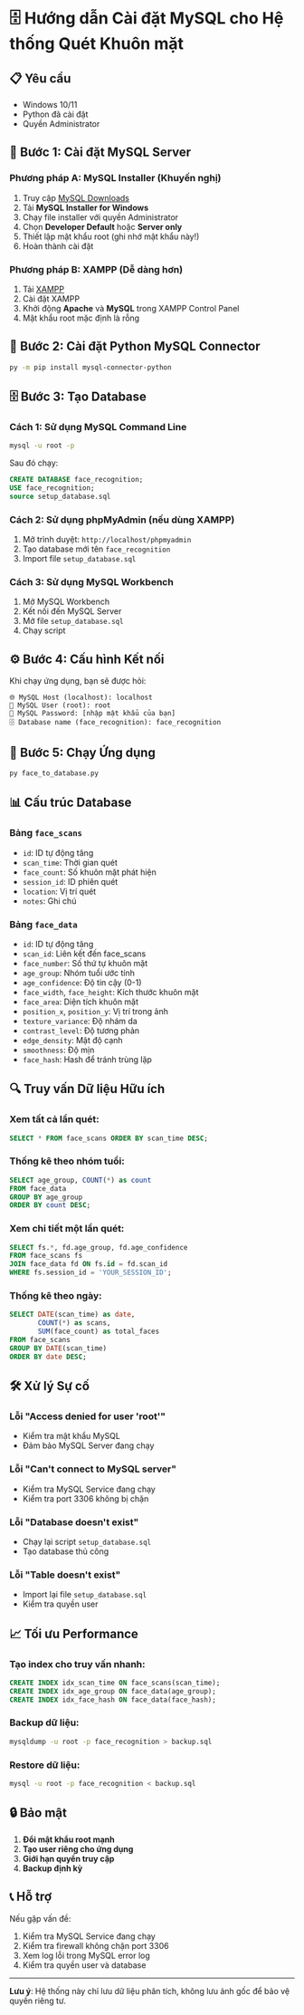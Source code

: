 # 🗄️ Hướng dẫn Cài đặt MySQL cho Hệ thống Quét Khuôn mặt

## 📋 Yêu cầu
- Windows 10/11
- Python đã cài đặt
- Quyền Administrator

## 🚀 Bước 1: Cài đặt MySQL Server

### Phương pháp A: MySQL Installer (Khuyến nghị)
1. Truy cập [MySQL Downloads](https://dev.mysql.com/downloads/installer/)
2. Tải **MySQL Installer for Windows**
3. Chạy file installer với quyền Administrator
4. Chọn **Developer Default** hoặc **Server only**
5. Thiết lập mật khẩu root (ghi nhớ mật khẩu này!)
6. Hoàn thành cài đặt

### Phương pháp B: XAMPP (Dễ dàng hơn)
1. Tải [XAMPP](https://www.apachefriends.org/download.html)
2. Cài đặt XAMPP
3. Khởi động **Apache** và **MySQL** trong XAMPP Control Panel
4. Mật khẩu root mặc định là rỗng

## 🔧 Bước 2: Cài đặt Python MySQL Connector

```bash
py -m pip install mysql-connector-python
```

## 🗄️ Bước 3: Tạo Database

### Cách 1: Sử dụng MySQL Command Line
```bash
mysql -u root -p
```

Sau đó chạy:
```sql
CREATE DATABASE face_recognition;
USE face_recognition;
source setup_database.sql
```

### Cách 2: Sử dụng phpMyAdmin (nếu dùng XAMPP)
1. Mở trình duyệt: `http://localhost/phpmyadmin`
2. Tạo database mới tên `face_recognition`
3. Import file `setup_database.sql`

### Cách 3: Sử dụng MySQL Workbench
1. Mở MySQL Workbench
2. Kết nối đến MySQL Server
3. Mở file `setup_database.sql`
4. Chạy script

## ⚙️ Bước 4: Cấu hình Kết nối

Khi chạy ứng dụng, bạn sẽ được hỏi:

```
🌐 MySQL Host (localhost): localhost
👤 MySQL User (root): root
🔐 MySQL Password: [nhập mật khẩu của bạn]
🗄️ Database name (face_recognition): face_recognition
```

## 🎯 Bước 5: Chạy Ứng dụng

```bash
py face_to_database.py
```

## 📊 Cấu trúc Database

### Bảng `face_scans`
- `id`: ID tự động tăng
- `scan_time`: Thời gian quét
- `face_count`: Số khuôn mặt phát hiện
- `session_id`: ID phiên quét
- `location`: Vị trí quét
- `notes`: Ghi chú

### Bảng `face_data`
- `id`: ID tự động tăng
- `scan_id`: Liên kết đến face_scans
- `face_number`: Số thứ tự khuôn mặt
- `age_group`: Nhóm tuổi ước tính
- `age_confidence`: Độ tin cậy (0-1)
- `face_width`, `face_height`: Kích thước khuôn mặt
- `face_area`: Diện tích khuôn mặt
- `position_x`, `position_y`: Vị trí trong ảnh
- `texture_variance`: Độ nhám da
- `contrast_level`: Độ tương phản
- `edge_density`: Mật độ cạnh
- `smoothness`: Độ mịn
- `face_hash`: Hash để tránh trùng lặp

## 🔍 Truy vấn Dữ liệu Hữu ích

### Xem tất cả lần quét:
```sql
SELECT * FROM face_scans ORDER BY scan_time DESC;
```

### Thống kê theo nhóm tuổi:
```sql
SELECT age_group, COUNT(*) as count 
FROM face_data 
GROUP BY age_group 
ORDER BY count DESC;
```

### Xem chi tiết một lần quét:
```sql
SELECT fs.*, fd.age_group, fd.age_confidence
FROM face_scans fs
JOIN face_data fd ON fs.id = fd.scan_id
WHERE fs.session_id = 'YOUR_SESSION_ID';
```

### Thống kê theo ngày:
```sql
SELECT DATE(scan_time) as date, 
       COUNT(*) as scans, 
       SUM(face_count) as total_faces
FROM face_scans 
GROUP BY DATE(scan_time)
ORDER BY date DESC;
```

## 🛠️ Xử lý Sự cố

### Lỗi "Access denied for user 'root'"
- Kiểm tra mật khẩu MySQL
- Đảm bảo MySQL Server đang chạy

### Lỗi "Can't connect to MySQL server"
- Kiểm tra MySQL Service đang chạy
- Kiểm tra port 3306 không bị chặn

### Lỗi "Database doesn't exist"
- Chạy lại script `setup_database.sql`
- Tạo database thủ công

### Lỗi "Table doesn't exist"
- Import lại file `setup_database.sql`
- Kiểm tra quyền user

## 📈 Tối ưu Performance

### Tạo index cho truy vấn nhanh:
```sql
CREATE INDEX idx_scan_time ON face_scans(scan_time);
CREATE INDEX idx_age_group ON face_data(age_group);
CREATE INDEX idx_face_hash ON face_data(face_hash);
```

### Backup dữ liệu:
```bash
mysqldump -u root -p face_recognition > backup.sql
```

### Restore dữ liệu:
```bash
mysql -u root -p face_recognition < backup.sql
```

## 🔒 Bảo mật

1. **Đổi mật khẩu root mạnh**
2. **Tạo user riêng cho ứng dụng**
3. **Giới hạn quyền truy cập**
4. **Backup định kỳ**

## 📞 Hỗ trợ

Nếu gặp vấn đề:
1. Kiểm tra MySQL Service đang chạy
2. Kiểm tra firewall không chặn port 3306
3. Xem log lỗi trong MySQL error log
4. Kiểm tra quyền user và database

---

**Lưu ý**: Hệ thống này chỉ lưu dữ liệu phân tích, không lưu ảnh gốc để bảo vệ quyền riêng tư.

